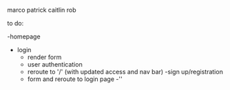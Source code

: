 marco patrick caitlin rob

to do:

-homepage
  - login
    - render form
    - user authentication
    - reroute to '/' (with updated access and nav bar)
  -sign up/registration
    - form and reroute to login page
-''
